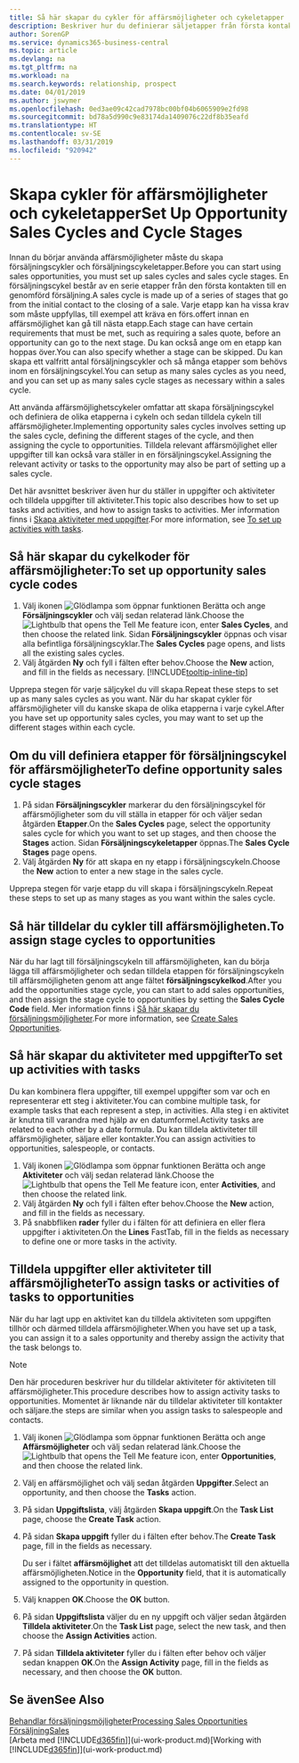 ```yaml
---
title: Så här skapar du cykler för affärsmöjligheter och cykeletapper | Microsoft Docs
description: Beskriver hur du definierar säljetapper från första kontakt till avslut om du vill skapa en försäljningscykel och tilldela affärsmöjligheter i Business Central.
author: SorenGP
ms.service: dynamics365-business-central
ms.topic: article
ms.devlang: na
ms.tgt_pltfrm: na
ms.workload: na
ms.search.keywords: relationship, prospect
ms.date: 04/01/2019
ms.author: jswymer
ms.openlocfilehash: 0ed3ae09c42cad7978bc00bf04b6065909e2fd98
ms.sourcegitcommit: bd78a5d990c9e83174da1409076c22df8b35eafd
ms.translationtype: HT
ms.contentlocale: sv-SE
ms.lasthandoff: 03/31/2019
ms.locfileid: "920942"
---
```

# <a name="set-up-opportunity-sales-cycles-and-cycle-stages"></a><span data-ttu-id="b4fe4-103">Skapa cykler för affärsmöjligheter och cykeletapper</span><span class="sxs-lookup"><span data-stu-id="b4fe4-103">Set Up Opportunity Sales Cycles and Cycle Stages</span></span>
<span data-ttu-id="b4fe4-104">Innan du börjar använda affärsmöjligheter måste du skapa försäljningscykler och försäljningscykeletapper.</span><span class="sxs-lookup"><span data-stu-id="b4fe4-104">Before you can start using sales opportunities, you must set up sales cycles and sales cycle stages.</span></span> <span data-ttu-id="b4fe4-105">En försäljningscykel består av en serie etapper från den första kontakten till en genomförd försäljning.</span><span class="sxs-lookup"><span data-stu-id="b4fe4-105">A sales cycle is made up of a series of stages that go from the initial contact to the closing of a sale.</span></span> <span data-ttu-id="b4fe4-106">Varje etapp kan ha vissa krav som måste uppfyllas, till exempel att kräva en förs.offert innan en affärsmöjlighet kan gå till nästa etapp.</span><span class="sxs-lookup"><span data-stu-id="b4fe4-106">Each stage can have certain requirements that must be met, such as requiring a sales quote, before an opportunity can go to the next stage.</span></span> <span data-ttu-id="b4fe4-107">Du kan också ange om en etapp kan hoppas över.</span><span class="sxs-lookup"><span data-stu-id="b4fe4-107">You can also specify whether a stage can be skipped.</span></span> <span data-ttu-id="b4fe4-108">Du kan skapa ett valfritt antal försäljningscykler och så många etapper som behövs inom en försäljningscykel.</span><span class="sxs-lookup"><span data-stu-id="b4fe4-108">You can setup as many sales cycles as you need, and you can set up as many sales cycle stages as necessary within a sales cycle.</span></span>

<span data-ttu-id="b4fe4-109">Att använda affärsmöjlighetscykeler omfattar att skapa försäljningscykel och definiera de olika etapperna i cykeln och sedan tilldela cykeln till affärsmöjligheter.</span><span class="sxs-lookup"><span data-stu-id="b4fe4-109">Implementing opportunity sales cycles involves setting up the sales cycle, defining the different stages of the cycle, and then assigning the cycle to opportunities.</span></span> <span data-ttu-id="b4fe4-110">Tilldela relevant affärsmöjlighet eller uppgifter till kan också vara ställer in en försäljningscykel.</span><span class="sxs-lookup"><span data-stu-id="b4fe4-110">Assigning the relevant activity or tasks to the opportunity may also be part of setting up a sales cycle.</span></span>

<span data-ttu-id="b4fe4-111">Det här avsnittet beskriver även hur du ställer in uppgifter och aktiviteter och tilldela uppgifter till aktiviteter.</span><span class="sxs-lookup"><span data-stu-id="b4fe4-111">This topic also describes how to set up tasks and activities, and how to assign tasks to activities.</span></span> <span data-ttu-id="b4fe4-112">Mer information finns i [Skapa aktiviteter med uppgifter](marketing-how-setup-opportunity-sales-cycles-stages.md#to-set-up-activities-with-tasks).</span><span class="sxs-lookup"><span data-stu-id="b4fe4-112">For more information, see [To set up activities with tasks](marketing-how-setup-opportunity-sales-cycles-stages.md#to-set-up-activities-with-tasks).</span></span>

## <a name="to-set-up-opportunity-sales-cycle-codes"></a><span data-ttu-id="b4fe4-113">Så här skapar du cykelkoder för affärsmöjligheter:</span><span class="sxs-lookup"><span data-stu-id="b4fe4-113">To set up opportunity sales cycle codes</span></span>
1. <span data-ttu-id="b4fe4-114">Välj ikonen ![Glödlampa som öppnar funktionen Berätta](media/ui-search/search_small.png "Berätta vad du vill göra") och ange **Försäljningscykler** och välj sedan relaterad länk.</span><span class="sxs-lookup"><span data-stu-id="b4fe4-114">Choose the ![Lightbulb that opens the Tell Me feature](media/ui-search/search_small.png "Tell me what you want to do") icon, enter **Sales Cycles**, and then choose the related link.</span></span> <span data-ttu-id="b4fe4-115">Sidan **Försäljningscykler** öppnas och visar alla befintliga försäljningscyklar.</span><span class="sxs-lookup"><span data-stu-id="b4fe4-115">The **Sales Cycles** page opens, and lists all the existing sales cycles.</span></span>
2. <span data-ttu-id="b4fe4-116">Välj åtgärden **Ny** och fyll i fälten efter behov.</span><span class="sxs-lookup"><span data-stu-id="b4fe4-116">Choose the **New** action, and fill in the fields as necessary.</span></span> [!INCLUDE[tooltip-inline-tip](includes/tooltip-inline-tip_md.md)]

<span data-ttu-id="b4fe4-117">Upprepa stegen för varje säljcykel du vill skapa.</span><span class="sxs-lookup"><span data-stu-id="b4fe4-117">Repeat these steps to set up as many sales cycles as you want.</span></span> <span data-ttu-id="b4fe4-118">När du har skapat cykler för affärsmöjligheter vill du kanske skapa de olika etapperna i varje cykel.</span><span class="sxs-lookup"><span data-stu-id="b4fe4-118">After you have set up opportunity sales cycles, you may want to set up the different stages within each cycle.</span></span>

## <a name="to-define-opportunity-sales-cycle-stages"></a><span data-ttu-id="b4fe4-119">Om du vill definiera etapper för försäljningscykel för affärsmöjligheter</span><span class="sxs-lookup"><span data-stu-id="b4fe4-119">To define opportunity sales cycle stages</span></span>
1. <span data-ttu-id="b4fe4-120">På sidan **Försäljningscykler** markerar du den försäljningscykel för affärsmöjligheter som du vill ställa in etapper för och väljer sedan åtgärden **Etapper**.</span><span class="sxs-lookup"><span data-stu-id="b4fe4-120">On the **Sales Cycles** page, select the opportunity sales cycle for which you want to set up stages, and then choose the **Stages** action.</span></span> <span data-ttu-id="b4fe4-121">Sidan **Försäljningscykeletapper** öppnas.</span><span class="sxs-lookup"><span data-stu-id="b4fe4-121">The **Sales Cycle Stages** page opens.</span></span>
2. <span data-ttu-id="b4fe4-122">Välj åtgärden **Ny** för att skapa en ny etapp i försäljningscykeln.</span><span class="sxs-lookup"><span data-stu-id="b4fe4-122">Choose the **New** action to enter a new stage in the sales cycle.</span></span>

<span data-ttu-id="b4fe4-123">Upprepa stegen för varje etapp du vill skapa i försäljningscykeln.</span><span class="sxs-lookup"><span data-stu-id="b4fe4-123">Repeat these steps to set up as many stages as you want within the sales cycle.</span></span>

## <a name="to-assign-stage-cycles-to-opportunities"></a><span data-ttu-id="b4fe4-124">Så här tilldelar du cykler till affärsmöjligheten.</span><span class="sxs-lookup"><span data-stu-id="b4fe4-124">To assign stage cycles to opportunities</span></span>
<span data-ttu-id="b4fe4-125">När du har lagt till försäljningscykeln till affärsmöjligheten, kan du börja lägga till affärsmöjligheter och sedan tilldela etappen för försäljningscykeln till affärsmöjligheten genom att ange fältet **försäljningscykelkod**.</span><span class="sxs-lookup"><span data-stu-id="b4fe4-125">After you add the opportunities stage cycle, you can start to add sales opportunities, and then assign the stage cycle to opportunities by setting the **Sales Cycle Code** field.</span></span> <span data-ttu-id="b4fe4-126">Mer information finns i [Så här skapar du försäljningsmöjligheter](marketing-how-create-opportunities.md).</span><span class="sxs-lookup"><span data-stu-id="b4fe4-126">For more information, see [Create Sales Opportunities](marketing-how-create-opportunities.md).</span></span>

## <a name="to-set-up-activities-with-tasks"></a><span data-ttu-id="b4fe4-127">Så här skapar du aktiviteter med uppgifter</span><span class="sxs-lookup"><span data-stu-id="b4fe4-127">To set up activities with tasks</span></span>
<span data-ttu-id="b4fe4-128">Du kan kombinera flera uppgifter, till exempel uppgifter som var och en representerar ett steg i aktiviteter.</span><span class="sxs-lookup"><span data-stu-id="b4fe4-128">You can combine multiple task, for example tasks that each represent a step, in activities.</span></span> <span data-ttu-id="b4fe4-129">Alla steg i en aktivitet är knutna till varandra med hjälp av en datumformel.</span><span class="sxs-lookup"><span data-stu-id="b4fe4-129">Activity tasks are related to each other by a date formula.</span></span> <span data-ttu-id="b4fe4-130">Du kan tilldela aktiviteter till affärsmöjligheter, säljare eller kontakter.</span><span class="sxs-lookup"><span data-stu-id="b4fe4-130">You can assign activities to opportunities, salespeople, or contacts.</span></span>

1. <span data-ttu-id="b4fe4-131">Välj ikonen ![Glödlampa som öppnar funktionen Berätta](media/ui-search/search_small.png "Berätta vad du vill göra") och ange **Aktiviteter** och välj sedan relaterad länk.</span><span class="sxs-lookup"><span data-stu-id="b4fe4-131">Choose the ![Lightbulb that opens the Tell Me feature](media/ui-search/search_small.png "Tell me what you want to do") icon, enter **Activities**, and then choose the related link.</span></span>
2. <span data-ttu-id="b4fe4-132">Välj åtgärden **Ny** och fyll i fälten efter behov.</span><span class="sxs-lookup"><span data-stu-id="b4fe4-132">Choose the **New** action, and fill in the fields as necessary.</span></span>
3. <span data-ttu-id="b4fe4-133">På snabbfliken **rader** fyller du i fälten för att definiera en eller flera uppgifter i aktiviteten.</span><span class="sxs-lookup"><span data-stu-id="b4fe4-133">On the **Lines** FastTab, fill in the fields as necessary to define one or more tasks in the activity.</span></span>

## <a name="to-assign-tasks-or-activities-of-tasks-to-opportunities"></a><span data-ttu-id="b4fe4-134">Tilldela uppgifter eller aktiviteter till affärsmöjligheter</span><span class="sxs-lookup"><span data-stu-id="b4fe4-134">To assign tasks or activities of tasks to opportunities</span></span>
<span data-ttu-id="b4fe4-135">När du har lagt upp en aktivitet kan du tilldela aktiviteten som uppgiften tillhör och därmed tilldela affärsmöjligheter.</span><span class="sxs-lookup"><span data-stu-id="b4fe4-135">When you have set up a task, you can assign it to a sales opportunity and thereby assign the activity that the task belongs to.</span></span>

> [!NOTE]  
>   <span data-ttu-id="b4fe4-136">Den här proceduren beskriver hur du tilldelar aktiviteter för aktiviteten till affärsmöjligheter.</span><span class="sxs-lookup"><span data-stu-id="b4fe4-136">This procedure describes how to assign activity tasks to opportunities.</span></span> <span data-ttu-id="b4fe4-137">Momentet är liknande när du tilldelar aktiviteter till kontakter och säljare.</span><span class="sxs-lookup"><span data-stu-id="b4fe4-137">the steps are similar when you assign tasks to salespeople and contacts.</span></span>

1. <span data-ttu-id="b4fe4-138">Välj ikonen ![Glödlampa som öppnar funktionen Berätta](media/ui-search/search_small.png "Berätta vad du vill göra") och ange **Affärsmöjligheter** och välj sedan relaterad länk.</span><span class="sxs-lookup"><span data-stu-id="b4fe4-138">Choose the ![Lightbulb that opens the Tell Me feature](media/ui-search/search_small.png "Tell me what you want to do") icon, enter **Opportunities**, and then choose the related link.</span></span>
2. <span data-ttu-id="b4fe4-139">Välj en affärsmöjlighet och välj sedan åtgärden **Uppgifter**.</span><span class="sxs-lookup"><span data-stu-id="b4fe4-139">Select an opportunity, and then choose the **Tasks** action.</span></span>
3. <span data-ttu-id="b4fe4-140">På sidan **Uppgiftslista**, välj åtgärden **Skapa uppgift**.</span><span class="sxs-lookup"><span data-stu-id="b4fe4-140">On the **Task List** page, choose the **Create Task** action.</span></span>
4.  <span data-ttu-id="b4fe4-141">På sidan **Skapa uppgift** fyller du i fälten efter behov.</span><span class="sxs-lookup"><span data-stu-id="b4fe4-141">The **Create Task** page, fill in the fields as necessary.</span></span>

    <span data-ttu-id="b4fe4-142">Du ser i fältet **affärsmöjlighet** att det tilldelas automatiskt till den aktuella affärsmöjligheten.</span><span class="sxs-lookup"><span data-stu-id="b4fe4-142">Notice in the **Opportunity** field, that it is automatically assigned to the opportunity in question.</span></span>
5. <span data-ttu-id="b4fe4-143">Välj knappen **OK**.</span><span class="sxs-lookup"><span data-stu-id="b4fe4-143">Choose the **OK** button.</span></span>
6. <span data-ttu-id="b4fe4-144">På sidan **Uppgiftslista** väljer du en ny uppgift och väljer sedan åtgärden **Tilldela aktiviteter**.</span><span class="sxs-lookup"><span data-stu-id="b4fe4-144">On the **Task List** page, select the new task, and then choose the **Assign Activities** action.</span></span>
7. <span data-ttu-id="b4fe4-145">På sidan **Tilldela aktiviteter** fyller du i fälten efter behov och väljer sedan knappen **OK**.</span><span class="sxs-lookup"><span data-stu-id="b4fe4-145">On the **Assign Activity** page, fill in the fields as necessary, and then choose the **OK** button.</span></span>

## <a name="see-also"></a><span data-ttu-id="b4fe4-146">Se även</span><span class="sxs-lookup"><span data-stu-id="b4fe4-146">See Also</span></span>
[<span data-ttu-id="b4fe4-147">Behandlar försäljningsmöjligheter</span><span class="sxs-lookup"><span data-stu-id="b4fe4-147">Processing Sales Opportunities</span></span>](marketing-processing-sales-opportunities.md)  
[<span data-ttu-id="b4fe4-148">Försäljning</span><span class="sxs-lookup"><span data-stu-id="b4fe4-148">Sales</span></span>](sales-manage-sales.md)  
<span data-ttu-id="b4fe4-149">[Arbeta med [!INCLUDE[d365fin](includes/d365fin_md.md)]](ui-work-product.md)</span><span class="sxs-lookup"><span data-stu-id="b4fe4-149">[Working with [!INCLUDE[d365fin](includes/d365fin_md.md)]](ui-work-product.md)</span></span>
